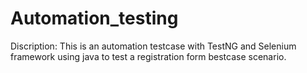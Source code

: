 # Automation_testing
Discription:
This is an automation testcase with TestNG and Selenium framework using java to test a registration form bestcase scenario.
